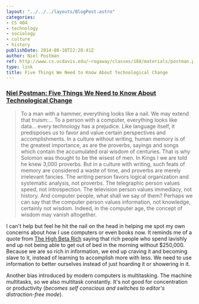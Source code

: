 ```yaml
---
layout: "../../../layouts/BlogPost.astro"
categories:
- CS 404
- technology
- sociology
- culture
- history
publishDate: 2014-08-10T22:28:41Z
author: Niel Postman
ref: http://www.cs.ucdavis.edu/~rogaway/classes/188/materials/postman.pdf
type: link
title: Five Things We Need to Know About Technological Change
---
```


### [Niel Postman: Five Things We Need to Know About Technological Change](http://www.cs.ucdavis.edu/~rogaway/classes/188/materials/postman.pdf)

> To a man with a hammer, everything looks like a nail. We may extend that truism:... To a person with a computer, everything looks like data... every technology has a prejudice. Like language itself, it predisposes us to favor and value certain perspectives and accomplishments. In a culture without writing, human memory is of the greatest importance, as are the proverbs, sayings and songs which contain the accumulated oral wisdom of centuries. That is why Solomon was thought to be the wisest of men. In Kings I we are told he knew 3,000 proverbs. But in a culture with writing, such feats of memory are considered a waste of time, and proverbs are merely irrelevant fancies. The writing person favors logical organization and systematic analysis, not proverbs. The telegraphic person values speed, not introspection. The television person values immediacy, not history. And computer people, what shall we say of them? Perhaps we can say that the computer person values information, not knowledge, certainly not wisdom. Indeed, in the computer age, the concept of wisdom may vanish altogether.

I can't help but feel he hit the nail on the head in helping me spot my own concerns about how I use computers or even books now. It reminds me of a quote from [The High Beta Rich](http://www.amazon.com/The-High-Beta-Rich-Wealthy-Bubble/dp/0307589897) saying that rich people who spend lavishly end up not being able to get out of bed in the morning without $250,000. Because we are so rich in information, we end up craving it and becoming slave to it, instead of learning to accomplish more with less. We need to use information to better ourselves instead of just hoarding it or showering in it.

Another bias introduced by modern computers is multitasking. The machine multitasks, so we also multitask constantly. It's not good for concentration or productivity (*becomes self conscious and switches to editor's distraction-free mode*).
